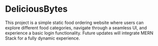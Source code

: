 # DeliciousBytes
This project is a simple static food ordering website where users can explore different food categories, navigate through a seamless UI, and experience a basic login functionality. Future updates will integrate MERN Stack for a fully dynamic experience.
